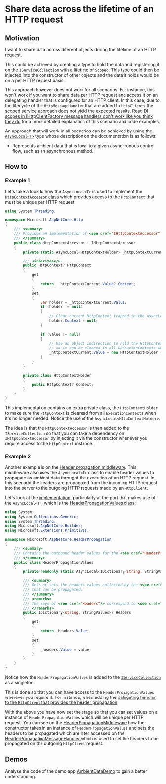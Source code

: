 ﻿# Share data across the lifetime of an HTTP request

## Motivation

I want to share data across diferent objects during the lifetime of an HTTP request.

This could be achieved by creating a type to hold the data and registering it on the [`IServiceCollection` with a lifetime of `Scoped`](https://docs.microsoft.com/en-us/dotnet/core/extensions/dependency-injection#service-lifetimes). This type could then be injected into the constructor of other objects and the data it holds would be on a per HTTP request basis.

This approach however does not work for all scenarios. For instance, this won't work if you want to share data per HTTP request and access it on an delegating handler that is configured for an HTTP client. In this case, due to the lifecycle of the `HttpMessageHandler` that are added to `HttpClients` the scoped service approach does not yield the expected results. Read [DI scopes in IHttpClientFactory message handlers don't work like you think they do](https://andrewlock.net/understanding-scopes-with-ihttpclientfactory-message-handlers/#httpmessagehandler-lifetime-in-ihttpclientfactory) for a more detailed explanation of this scenario and code examples.

An approach that will work in all scenarios can be achieved by using the [`AsyncLocal<T>`](https://docs.microsoft.com/en-us/dotnet/api/system.threading.asynclocal-1) type whose description on the documentation is as follows:

- Represents ambient data that is local to a given asynchronous control flow, such as an asynchronous method.

## How to

### Example 1

Let's take a look to how the `AsyncLocal<T>` is used to implement the [`HttpContextAccessor` class](https://github.com/dotnet/aspnetcore/blob/e61245a09a5a998bf06d6054734e00e9cf068a28/src/Http/Http/src/HttpContextAccessor.cs) which provides access to the `HttpContext` that must be unique per HTTP request.

```csharp
using System.Threading;

namespace Microsoft.AspNetCore.Http
{
    /// <summary>
    /// Provides an implementation of <see cref="IHttpContextAccessor" /> based on the current execution context. 
    /// </summary>
    public class HttpContextAccessor : IHttpContextAccessor
    {
        private static AsyncLocal<HttpContextHolder> _httpContextCurrent = new AsyncLocal<HttpContextHolder>();

        /// <inheritdoc/>
        public HttpContext? HttpContext
        {
            get
            {
                return  _httpContextCurrent.Value?.Context;
            }
            set
            {
                var holder = _httpContextCurrent.Value;
                if (holder != null)
                {
                    // Clear current HttpContext trapped in the AsyncLocals, as its done.
                    holder.Context = null;
                }

                if (value != null)
                {
                    // Use an object indirection to hold the HttpContext in the AsyncLocal,
                    // so it can be cleared in all ExecutionContexts when its cleared.
                    _httpContextCurrent.Value = new HttpContextHolder { Context = value };
                }
            }
        }

        private class HttpContextHolder
        {
            public HttpContext? Context;
        }
    }
}
```

This implementation contains an extra private class, the `HttpContextHolder` to make sure the `HttpContext` is clearead from all `ExecutionContexts` when it's no longer needed. Notice the use of the `AsyncLocal<HttpContextHolder>`.

The idea is that the `HttpContextAccessor` is then added to the `IServiceCollection` so that you can take a dependency on `IHttpContextAccessor` by injecting it via the constructor whenever you require access to the `HttpContext` instance.

### Example 2

Another example is on the [Header propagation middleware](https://docs.microsoft.com/en-us/aspnet/core/fundamentals/http-requests?#header-propagation-middleware). This middleware also uses the `AsyncLocal<T>` class to enable header values to propagate as ambient data throught the execution of an HTTP request. In this scenario the headers are propagated from the incoming HTTP request into the server to the outgoing HTTP requests made by an `HttpClient`.

Let's look at the [implementation](https://github.com/dotnet/aspnetcore/tree/main/src/Middleware/HeaderPropagation/src), particularly at the part that makes use of the `AsyncLocal<T>`, which is the [HeaderPropagationValues class](https://github.com/dotnet/aspnetcore/blob/e61245a09a5a998bf06d6054734e00e9cf068a28/src/Middleware/HeaderPropagation/src/HeaderPropagationValues.cs):

```csharp
using System;
using System.Collections.Generic;
using System.Threading;
using Microsoft.AspNetCore.Builder;
using Microsoft.Extensions.Primitives;

namespace Microsoft.AspNetCore.HeaderPropagation
{
    /// <summary>
    /// Contains the outbound header values for the <see cref="HeaderPropagationMessageHandler"/>.
    /// </summary>
    public class HeaderPropagationValues
    {
        private readonly static AsyncLocal<IDictionary<string, StringValues>?> _headers = new AsyncLocal<IDictionary<string, StringValues>?>();

        /// <summary>
        /// Gets or sets the headers values collected by the <see cref="HeaderPropagationMiddleware"/> from the current request
        /// that can be propagated.
        /// </summary>
        /// <remarks>
        /// The keys of <see cref="Headers"/> correspond to <see cref="HeaderPropagationEntry.CapturedHeaderName"/>.
        /// </remarks>
        public IDictionary<string, StringValues>? Headers
        {
            get
            {
                return _headers.Value;
            }
            set
            {
                _headers.Value = value;
            }
        }
    }
}
```

Notice how the `HeaderPropagationValues` is added to the [`IServiceCollection`](https://github.com/dotnet/aspnetcore/blob/e61245a09a5a998bf06d6054734e00e9cf068a28/src/Middleware/HeaderPropagation/src/DependencyInjection/HeaderPropagationServiceCollectionExtensions.cs#L28) as a singleton.

This is done so that you can have access to the `HeaderPropagationValues` wherever you require it. For instance, when adding the [delegating handler to the `HttpClient` that provides the header propagation](https://github.com/dotnet/aspnetcore/blob/e61245a09a5a998bf06d6054734e00e9cf068a28/src/Middleware/HeaderPropagation/src/DependencyInjection/HeaderPropagationHttpClientBuilderExtensions.cs#L41).

With the above you have now set the stage so that you can set values on a instance of `HeaderPropagationValues` which will be unique per HTTP request. You can see on the [HeaderPropagationMiddleware](https://github.com/dotnet/aspnetcore/blob/e61245a09a5a998bf06d6054734e00e9cf068a28/src/Middleware/HeaderPropagation/src/HeaderPropagationMiddleware.cs) how the constructor takes in an instance of `HeaderPropagationValues` and sets the headers to be propagated which are later accessed on the [HeaderPropagationMessageHandler ](https://github.com/dotnet/aspnetcore/blob/e61245a09a5a998bf06d6054734e00e9cf068a28/src/Middleware/HeaderPropagation/src/HeaderPropagationMessageHandler.cs) which is used to set the headers to be propagated on the outgoing `HttpClient` request.

## Demos

Analyse the code of the demo app [AmbientDataDemo](../../src/guides/ambient-data/AmbientDataDemo/README.md) to gain a better understanding.
